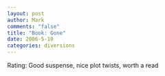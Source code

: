 ```yaml
--- 
layout: post
author: Mark
comments: "false"
title: "Book: Gone"
date: 2006-5-10
categories: diversions
---
```

Rating: Good suspense, nice plot twists, worth a read
